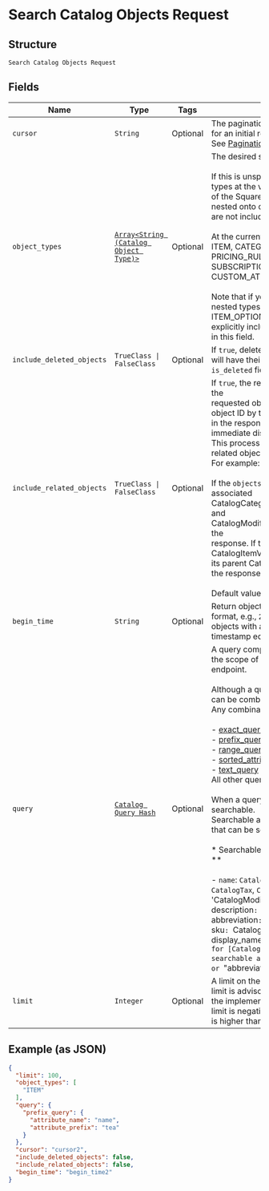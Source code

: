 
# Search Catalog Objects Request

## Structure

`Search Catalog Objects Request`

## Fields

| Name | Type | Tags | Description |
|  --- | --- | --- | --- |
| `cursor` | `String` | Optional | The pagination cursor returned in the previous response. Leave unset for an initial request.<br>See [Pagination](https://developer.squareup.com/docs/build-basics/common-api-patterns/pagination) for more information. |
| `object_types` | [`Array<String (Catalog Object Type)>`](../../doc/models/catalog-object-type.md) | Optional | The desired set of object types to appear in the search results.<br><br>If this is unspecified, the operation returns objects of all the top level types at the version<br>of the Square API used to make the request. Object types that are nested onto other object types<br>are not included in the defaults.<br><br>At the current API version the default object types are:<br>ITEM, CATEGORY, TAX, DISCOUNT, MODIFIER_LIST,<br>PRICING_RULE, PRODUCT_SET, TIME_PERIOD, MEASUREMENT_UNIT,<br>SUBSCRIPTION_PLAN, ITEM_OPTION, CUSTOM_ATTRIBUTE_DEFINITION, QUICK_AMOUNT_SETTINGS.<br><br>Note that if you wish for the query to return objects belonging to nested types (i.e., COMPONENT, IMAGE,<br>ITEM_OPTION_VAL, ITEM_VARIATION, or MODIFIER), you must explicitly include all the types of interest<br>in this field. |
| `include_deleted_objects` | `TrueClass \| FalseClass` | Optional | If `true`, deleted objects will be included in the results. Deleted objects will have their<br>`is_deleted` field set to `true`. |
| `include_related_objects` | `TrueClass \| FalseClass` | Optional | If `true`, the response will include additional objects that are related to the<br>requested objects. Related objects are objects that are referenced by object ID by the objects<br>in the response. This is helpful if the objects are being fetched for immediate display to a user.<br>This process only goes one level deep. Objects referenced by the related objects will not be included.<br>For example:<br><br>If the `objects` field of the response contains a CatalogItem, its associated<br>CatalogCategory objects, CatalogTax objects, CatalogImage objects and<br>CatalogModifierLists will be returned in the `related_objects` field of the<br>response. If the `objects` field of the response contains a CatalogItemVariation,<br>its parent CatalogItem will be returned in the `related_objects` field of<br>the response.<br><br>Default value: `false` |
| `begin_time` | `String` | Optional | Return objects modified after this [timestamp](https://developer.squareup.com/docs/build-basics/working-with-dates), in RFC 3339<br>format, e.g., `2016-09-04T23:59:33.123Z`. The timestamp is exclusive - objects with a<br>timestamp equal to `begin_time` will not be included in the response. |
| `query` | [`Catalog Query Hash`](../../doc/models/catalog-query.md) | Optional | A query composed of one or more different types of filters to narrow the scope of targeted objects when calling the `SearchCatalogObjects` endpoint.<br><br>Although a query can have multiple filters, only certain query types can be combined per call to [SearchCatalogObjects](../../doc/api/catalog.md#search-catalog-objects).<br>Any combination of the following types may be used together:<br><br>- [exact_query](../../doc/models/catalog-query-exact.md)<br>- [prefix_query](../../doc/models/catalog-query-prefix.md)<br>- [range_query](../../doc/models/catalog-query-range.md)<br>- [sorted_attribute_query](../../doc/models/catalog-query-sorted-attribute.md)<br>- [text_query](../../doc/models/catalog-query-text.md)<br>  All other query types cannot be combined with any others.<br><br>When a query filter is based on an attribute, the attribute must be searchable.<br>Searchable attributes are listed as follows, along their parent types that can be searched for with applicable query filters.<br><br>* Searchable attribute and objects queryable by searchable attributes **<br><br>- `name`:  `CatalogItem`, `CatalogItemVariation`, `CatalogCategory`, `CatalogTax`, `CatalogDiscount`, `CatalogModifier`, 'CatalogModifierList`,`CatalogItemOption`,`CatalogItemOptionValue`<br>- `description`: `CatalogItem`, `CatalogItemOptionValue`<br>- `abbreviation`: `CatalogItem`<br>- `upc`: `CatalogItemVariation`<br>- `sku`: `CatalogItemVariation`<br>- `caption`: `CatalogImage`<br>- `display_name`: `CatalogItemOption`<br><br>For example, to search for [CatalogItem](../../doc/models/catalog-item.md) objects by searchable attributes, you can use<br>the `"name"`, `"description"`, or `"abbreviation"` attribute in an applicable query filter. |
| `limit` | `Integer` | Optional | A limit on the number of results to be returned in a single page. The limit is advisory -<br>the implementation may return more or fewer results. If the supplied limit is negative, zero, or<br>is higher than the maximum limit of 1,000, it will be ignored. |

## Example (as JSON)

```json
{
  "limit": 100,
  "object_types": [
    "ITEM"
  ],
  "query": {
    "prefix_query": {
      "attribute_name": "name",
      "attribute_prefix": "tea"
    }
  },
  "cursor": "cursor2",
  "include_deleted_objects": false,
  "include_related_objects": false,
  "begin_time": "begin_time2"
}
```

